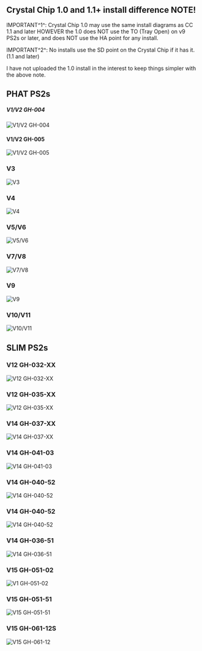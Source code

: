 
## Crystal Chip 1.0 and 1.1+ install difference NOTE!
IMPORTANT^1^: Crystal Chip 1.0 may use the same install diagrams as CC 1.1 and later
HOWEVER the 1.0 does NOT use the TO (Tray Open) on v9 PS2s or later, and does 
NOT use the HA point for any install.

IMPORTANT^2^: No installs use the SD point on the Crystal Chip if it has it. (1.1 and later)

I have not uploaded the 1.0 install in the interest to keep things simpler with the above note.

## PHAT PS2s

##### V1/V2 GH-004
![V1/V2 GH-004](https://ps2modchiptutorials.com/crystal-chips/install-diagrams/cc11_v1.jpg)

#### V1/V2 GH-005
![V1/V2 GH-005](https://ps2modchiptutorials.com/crystal-chips/install-diagrams/cc11_v2.jpg)

### V3
![V3](https://ps2modchiptutorials.com/crystal-chips/install-diagrams/cc11_v3.jpg)

### V4
![V4](https://ps2modchiptutorials.com/crystal-chips/install-diagrams/cc11_v4.jpg)

### V5/V6
![V5/V6](https://ps2modchiptutorials.com/crystal-chips/install-diagrams/cc11_v5.jpg)

### V7/V8
![V7/V8](https://ps2modchiptutorials.com/crystal-chips/install-diagrams/cc11_v7.jpg)

### V9
![V9](https://ps2modchiptutorials.com/crystal-chips/install-diagrams/cc11_v9.jpg)

### V10/V11
![V10/V11](https://ps2modchiptutorials.com/crystal-chips/install-diagrams/cc11_v10.jpg)


## SLIM PS2s

### V12 GH-032-XX
![V12 GH-032-XX](https://ps2modchiptutorials.com/crystal-chips/install-diagrams/cc11_v12.jpg)

### V12 GH-035-XX
![V12 GH-035-XX](https://ps2modchiptutorials.com/crystal-chips/install-diagrams/cc11_v12b.jpg)

### V14 GH-037-XX
![V14 GH-037-XX](https://ps2modchiptutorials.com/crystal-chips/install-diagrams/cc11_v14.jpg)

### V14 GH-041-03
![V14 GH-041-03](https://ps2modchiptutorials.com/crystal-chips/install-diagrams/cc11_v14a.jpg)

### V14 GH-040-52
![V14 GH-040-52](https://ps2modchiptutorials.com/crystal-chips/install-diagrams/cc11_v14b.jpg)

### V14 GH-040-52
![V14 GH-040-52](https://ps2modchiptutorials.com/crystal-chips/install-diagrams/cc11_v14b2.jpg)

### V14 GH-036-51
![V14 GH-036-51](https://ps2modchiptutorials.com/crystal-chips/install-diagrams/cc11_v14c.jpg)

### V15 GH-051-02
![V1 GH-051-02](https://ps2modchiptutorials.com/crystal-chips/install-diagrams/cc11_v15a.jpg)

### V15 GH-051-51
![V15 GH-051-51](https://ps2modchiptutorials.com/crystal-chips/install-diagrams/cc11_v15b.jpg)

### V15 GH-061-12S
![V15 GH-061-12](https://ps2modchiptutorials.com/crystal-chips/install-diagrams/cc11_v16a.jpg)

